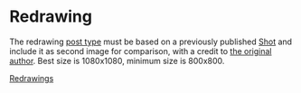 # Redrawing

The redrawing [post type](./post-types.md) must be based on a previously published [Shot](./shot.md) and include it as
second image for comparison, with a credit to [the original author](./post-author.md). Best size is 1080x1080, minimum
size is 800x800.

[Redrawings](/posts/?type=redrawing)
